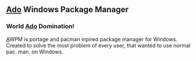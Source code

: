 ﻿## [Ado](https://x.com/ado1024imokenp) Windows Package Manager
### World [Ado](https://x.com/ado1024imokenp) Domination!

[A](https://x.com/ado1024imokenp)WPM is portage and pacman inpired package manager for Windows. Created to solve the most problem of every user, that wanted to use normal pac. man. on Windows.
